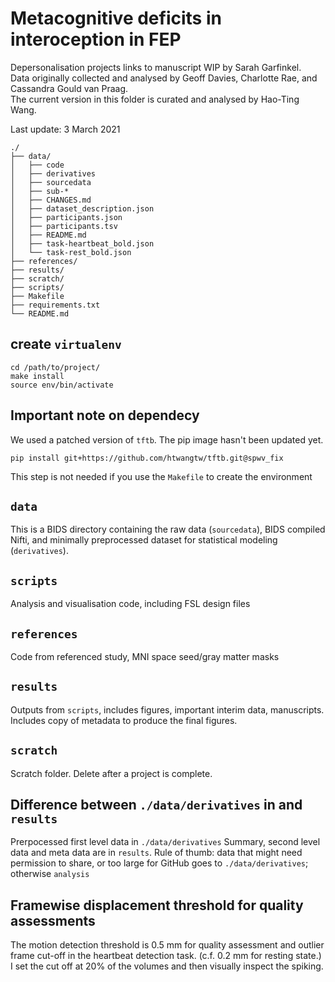 # Metacognitive deficits in interoception in FEP

Depersonalisation projects links to manuscript WIP by Sarah Garfinkel.  
Data originally collected and analysed by Geoff Davies, Charlotte Rae, and Cassandra Gould van Praag.  
The current version in this folder is curated and analysed by Hao-Ting Wang.  

Last update: 3 March 2021

```
./
├── data/
│   ├── code
│   ├── derivatives
│   ├── sourcedata
│   ├── sub-*
│   ├── CHANGES.md
│   ├── dataset_description.json
│   ├── participants.json
│   ├── participants.tsv
│   ├── README.md
│   ├── task-heartbeat_bold.json
│   └── task-rest_bold.json
├── references/
├── results/
├── scratch/
├── scripts/
├── Makefile
├── requirements.txt
└── README.md
```

## create `virtualenv`
```
cd /path/to/project/
make install
source env/bin/activate
```

## Important note on dependecy
We used a patched version of `tftb`. The pip image hasn't been updated yet.
```
pip install git+https://github.com/htwangtw/tftb.git@spwv_fix
```
This step is not needed if you use the `Makefile` to create the environment

## `data`

This is a BIDS directory containing the raw data (`sourcedata`), BIDS compiled Nifti, and minimally preprocessed dataset for statistical modeling (`derivatives`).

## `scripts`

Analysis and visualisation code, including FSL design files

## `references`

Code from referenced study, MNI space seed/gray matter masks

## `results`
Outputs from `scripts`, includes figures, important interim data, manuscripts.
Includes copy of metadata to produce the final figures.

## `scratch`

Scratch folder. Delete after a project is complete.

## Difference between `./data/derivatives` in and `results`

Prerpocessed first level data in `./data/derivatives`
Summary, second level data and meta data are in `results`.
Rule of thumb: data that might need permission to share, or too large for GitHub goes to `./data/derivatives`; otherwise `analysis`

## Framewise displacement threshold for quality assessments

The motion detection threshold is 0.5 mm for quality assessment and outlier frame cut-off in the heartbeat detection task. (c.f. 0.2 mm for resting state.)
I set the cut off at 20% of the volumes and then visually inspect the spiking.
